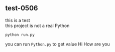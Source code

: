 ## test-0506

this is a test</br>
this project is not a real Python

```
python run.py
```

you can run ``Python.py`` to get value
Hi How are you